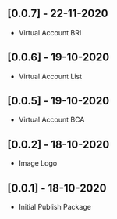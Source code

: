 ## [0.0.7] - 22-11-2020
* Virtual Account BRI
## [0.0.6] - 19-10-2020
* Virtual Account List
## [0.0.5] - 19-10-2020
* Virtual Account BCA
## [0.0.2] - 18-10-2020
* Image Logo
## [0.0.1] - 18-10-2020
* Initial Publish Package
